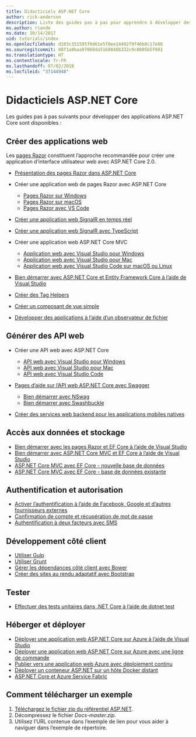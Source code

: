 ```yaml
---
title: Didacticiels ASP.NET Core
author: rick-anderson
description: Liste des guides pas à pas pour apprendre à développer des applications ASP.NET Core.
ms.author: riande
ms.date: 10/14/2017
uid: tutorials/index
ms.openlocfilehash: d103c351595f0d61e5f0ee14492f9f46b8c17e86
ms.sourcegitcommit: 08f1a9baa97060da5168840b332c9c0805b5f901
ms.translationtype: HT
ms.contentlocale: fr-FR
ms.lasthandoff: 07/02/2018
ms.locfileid: "37144948"
---
```

# <a name="aspnet-core-tutorials"></a>Didacticiels ASP.NET Core

Les guides pas à pas suivants pour développer des applications ASP.NET Core sont disponibles :

## <a name="build-web-apps"></a>Créer des applications web

Les [pages Razor](xref:razor-pages/index) constituent l’approche recommandée pour créer une application d’interface utilisateur web avec ASP.NET Core 2.0.

* [Présentation des pages Razor dans ASP.NET Core](xref:razor-pages/index)
* Créer une application web de pages Razor avec ASP.NET Core

   * [Pages Razor sur Windows](xref:tutorials/razor-pages/index)
   * [Pages Razor sur macOS](xref:tutorials/razor-pages-mac/index)
   * [Pages Razor avec VS Code](xref:tutorials/razor-pages-vsc/index)  

* [Créer une application web SignalR en temps réel](xref:tutorials/signalr)
* [Créer une application web SignalR avec TypeScript](xref:tutorials/signalr-typescript-webpack)

* Créer une application web ASP.NET Core MVC

   * [Application web avec Visual Studio pour Windows](xref:tutorials/first-mvc-app/index)
   * [Application web avec Visual Studio pour Mac](xref:tutorials/first-mvc-app-mac/index)
   * [Application web avec Visual Studio Code sur macOS ou Linux](xref:tutorials/first-mvc-app-xplat/index)

* [Bien démarrer avec ASP.NET Core et Entity Framework Core à l’aide de Visual Studio](xref:data/ef-mvc/index)
* [Créer des Tag Helpers](xref:mvc/views/tag-helpers/authoring)
* [Créer un composant de vue simple](xref:mvc/views/view-components#walkthrough-creating-a-simple-view-component)
* [Développer des applications à l’aide d’un observateur de fichier](xref:tutorials/dotnet-watch)

## <a name="build-web-apis"></a>Générer des API web

* Créer une API web avec ASP.NET Core

  * [API web avec Visual Studio pour Windows](xref:tutorials/first-web-api)
  * [API web avec Visual Studio pour Mac](xref:tutorials/first-web-api-mac)
  * [API web avec Visual Studio Code](xref:tutorials/web-api-vsc)

* [Pages d’aide sur l’API web ASP.NET Core avec Swagger](xref:tutorials/web-api-help-pages-using-swagger)
  * [Bien démarrer avec NSwag](xref:tutorials/get-started-with-nswag)
  * [Bien démarrer avec Swashbuckle](xref:tutorials/get-started-with-swashbuckle)

* [Créer des services web backend pour les applications mobiles natives](xref:mobile/native-mobile-backend)

## <a name="data-access-and-storage"></a>Accès aux données et stockage

* [Bien démarrer avec les pages Razor et EF Core à l’aide de Visual Studio](xref:data/ef-rp/intro)
* [Bien démarrer avec ASP.NET Core MVC et EF Core à l’aide de Visual Studio](xref:data/ef-mvc/index)
* [ASP.NET Core MVC avec EF Core - nouvelle base de données](/ef/core/get-started/aspnetcore/new-db)
* [ASP.NET Core MVC avec EF Core - base de données existante](/ef/core/get-started/aspnetcore/existing-db)

## <a name="authentication-and-authorization"></a>Authentification et autorisation

* [Activer l’authentification à l’aide de Facebook, Google et d’autres fournisseurs externes](xref:security/authentication/social/index)
* [Confirmation de compte et récupération de mot de passe](xref:security/authentication/accconfirm)
* [Authentification à deux facteurs avec SMS](xref:security/authentication/2fa)

## <a name="client-side-development"></a>Développement côté client

* [Utiliser Gulp](xref:client-side/using-gulp)
* [Utiliser Grunt](xref:client-side/using-grunt)
* [Gérer les dépendances côté client avec Bower](xref:client-side/bower)
* [Créer des sites au rendu adaptatif avec Bootstrap](xref:client-side/bootstrap)

## <a name="test"></a>Tester

* [Effectuer des tests unitaires dans .NET Core à l’aide de dotnet test](/dotnet/articles/core/testing/unit-testing-with-dotnet-test)

## <a name="host-and-deploy"></a>Héberger et déployer

* [Déployer une application web ASP.NET Core sur Azure à l’aide de Visual Studio](xref:tutorials/publish-to-azure-webapp-using-vs)
* [Déployer une application web ASP.NET Core sur Azure avec une ligne de commande](xref:tutorials/publish-to-azure-webapp-using-cli)
* [Publier vers une application web Azure avec déploiement continu](xref:host-and-deploy/azure-apps/azure-continuous-deployment)
* [Déployer un conteneur ASP.NET sur un hôte Docker distant](/azure/vs-azure-tools-docker-hosting-web-apps-in-docker)
* [ASP.NET Core et Azure Service Fabric](/azure/service-fabric/service-fabric-add-a-web-frontend)

<a name="download"></a>
## <a name="how-to-download-a-sample"></a>Comment télécharger un exemple

1. [Téléchargez le fichier zip du référentiel ASP.NET](https://codeload.github.com/aspnet/Docs/zip/master).
1. Décompressez le fichier *Docs-master.zip*.
1. Utilisez l’URL contenue dans l’exemple de lien pour vous aider à naviguer dans l’exemple de répertoire.

